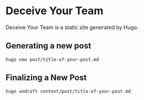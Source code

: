 # Deceive Your Team

Deceive Your Team is a static site generated by Hugo.

## Generating a new post

    hugo new post/title-of-your-post.md
    
## Finalizing a New Post

    hugo undraft content/post/title-of-your-post.md

